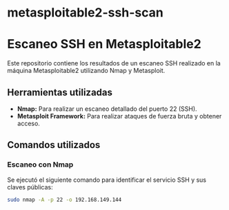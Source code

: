 # metasploitable2-ssh-scan

# Escaneo SSH en Metasploitable2

Este repositorio contiene los resultados de un escaneo SSH realizado en la máquina Metasploitable2 utilizando Nmap y Metasploit.

## Herramientas utilizadas

- **Nmap:** Para realizar un escaneo detallado del puerto 22 (SSH).
- **Metasploit Framework:** Para realizar ataques de fuerza bruta y obtener acceso.

## Comandos utilizados

### Escaneo con Nmap

Se ejecutó el siguiente comando para identificar el servicio SSH y sus claves públicas:

```bash
sudo nmap -A -p 22 -o 192.168.149.144

